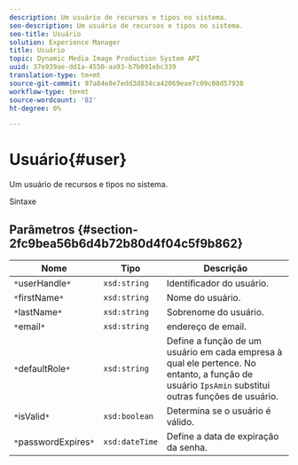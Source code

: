 ```yaml
---
description: Um usuário de recursos e tipos no sistema.
seo-description: Um usuário de recursos e tipos no sistema.
seo-title: Usuário
solution: Experience Manager
title: Usuário
topic: Dynamic Media Image Production System API
uuid: 37e939ae-dd1a-4550-aa93-b7b091ebc339
translation-type: tm+mt
source-git-commit: 97a84e8e7edd3d834ca42069eae7c09c00d57938
workflow-type: tm+mt
source-wordcount: '82'
ht-degree: 0%

---
```



# Usuário{#user}

Um usuário de recursos e tipos no sistema.

Sintaxe

## Parâmetros {#section-2fc9bea56b6d4b72b80d4f04c5f9b862}

| Nome | Tipo | Descrição |
|---|---|---|
| `*`userHandle`*` | `xsd:string` | Identificador do usuário. |
| `*`firstName`*` | `xsd:string` | Nome do usuário. |
| `*`lastName`*` | `xsd:string` | Sobrenome do usuário. |
| `*`email`*` | `xsd:string` | endereço de email. |
| `*`defaultRole`*` | `xsd:string` | Define a função de um usuário em cada empresa à qual ele pertence. No entanto, a função de usuário `IpsAmin` substitui outras funções de usuário. |
| `*`isValid`*` | `xsd:boolean` | Determina se o usuário é válido. |
| `*`passwordExpires`*` | `xsd:dateTime` | Define a data de expiração da senha. |

